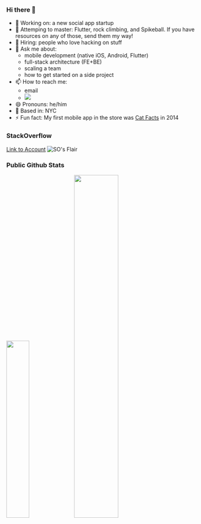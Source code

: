 ### Hi there 👋

- 🔭 Working on: a new social app startup
- 🌱 Attemping to master: Flutter, rock climbing, and Spikeball. If you have resources on any of those, send them my way!
- 👯 Hiring: people who love hacking on stuff
- 💬 Ask me about:
   - mobile development (native iOS, Android, Flutter)
   - full-stack architecture (FE+BE)
   - scaling a team
   - how to get started on a side project
- 📫 How to reach me: 
   - email
   - <a title="Twitter" href="https://twitter.com/kylevenn">
       <img src="https://img.shields.io/badge/twitter-kylevenn-blue?style=flat-square&color=7A7574&labelColor=0078D7">
     </a>
- 😄 Pronouns: he/him
- 📌 Based in: NYC
- ⚡ Fun fact: My first mobile app in the store was [Cat Facts](https://www.catfacts.co) in 2014

### StackOverflow

[Link to Account](https://stackoverflow.com/users/1759443/kyle-venn)
![SO's Flair](https://stackoverflow.com/users/flair/1759443.png?theme=dark)

### Public Github Stats
<div>
   <img width="34.5%" src="https://github-readme-stats.vercel.app/api/top-langs/?username=kvenn&theme=tokyonight&layout=compact&count_private=true&show_icons=true" /> 
   <img width="48%" src="https://github-readme-stats-sigma-five.vercel.app/api?username=kvenn&show_icons=true&count_private=true&show_icons=true&theme=tokyonight" />
</div>
